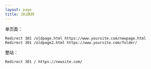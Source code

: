 ```yaml
---
layout: page
title: 301跳转
---
```


单页面：

```
Redirect 301 /oldpage.html https://www.yoursite.com/newpage.html
Redirect 301 /oldpage2.html https://www.yoursite.com/folder/
```

整站：

```
Redirect 301 / https://newsite.com/
```
